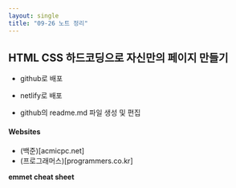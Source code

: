 ```yaml
---
layout: single
title: "09-26 노트 정리"
---
```


## HTML CSS 하드코딩으로 자신만의 페이지 만들기

- github로 배포
- netlify로 배포

- github의 readme.md 파일 생성 및 편집

#### Websites

- (백준)[acmicpc.net]
- (프로그래머스)[programmers.co.kr]

**emmet cheat sheet**
